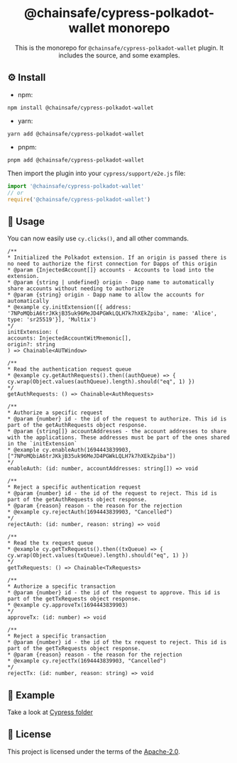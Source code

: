 <div align="center">

# @chainsafe/cypress-polkadot-wallet monorepo

This is the monorepo for `@chainsafe/cypress-polkadot-wallet` plugin. It includes the source, and some examples.

</div>

## ⚙️ Install

- npm:

```shell
npm install @chainsafe/cypress-polkadot-wallet
```

- yarn:

```shell
yarn add @chainsafe/cypress-polkadot-wallet
```

- pnpm:

```shell
pnpm add @chainsafe/cypress-polkadot-wallet
```

Then import the plugin into your `cypress/support/e2e.js` file:

```js
import '@chainsafe/cypress-polkadot-wallet'
// or
require('@chainsafe/cypress-polkadot-wallet')
```

## 🧪 Usage

You can now easily use `cy.clicks()`, and all other commands.

```jsdoc
/**
* Initialized the Polkadot extension. If an origin is passed there is no need to authorize the first connection for Dapps of this origin
* @param {InjectedAccount[]} accounts - Accounts to load into the extension.
* @param {string | undefined} origin - Dapp name to automatically share accounts without needing to authorize
* @param {string} origin - Dapp name to allow the accounts for automatically
* @example cy.initExtension([{ address: '7NPoMQbiA6trJKkjB35uk96MeJD4PGWkLQLH7k7hXEkZpiba', name: 'Alice', type: 'sr25519'}], 'Multix')
*/
initExtension: (
accounts: InjectedAccountWitMnemonic[],
origin?: string
) => Chainable<AUTWindow>

/**
* Read the authentication request queue
* @example cy.getAuthRequests().then((authQueue) => { cy.wrap(Object.values(authQueue).length).should("eq", 1) })
*/
getAuthRequests: () => Chainable<AuthRequests>

/**
* Authorize a specific request
* @param {number} id - the id of the request to authorize. This id is part of the getAuthRequests object response.
* @param {string[]} accountAddresses - the account addresses to share with the applications. These addresses must be part of the ones shared in the `initExtension`
* @example cy.enableAuth(1694443839903, ["7NPoMQbiA6trJKkjB35uk96MeJD4PGWkLQLH7k7hXEkZpiba"])
*/
enableAuth: (id: number, accountAddresses: string[]) => void

/**
* Reject a specific authentication request
* @param {number} id - the id of the request to reject. This id is part of the getAuthRequests object response.
* @param {reason} reason - the reason for the rejection
* @example cy.rejectAuth(1694443839903, "Cancelled")
*/
rejectAuth: (id: number, reason: string) => void

/**
* Read the tx request queue
* @example cy.getTxRequests().then((txQueue) => { cy.wrap(Object.values(txQueue).length).should("eq", 1) })
*/
getTxRequests: () => Chainable<TxRequests>

/**
* Authorize a specific transaction
* @param {number} id - the id of the request to approve. This id is part of the getTxRequests object response.
* @example cy.approveTx(1694443839903)
*/
approveTx: (id: number) => void

/**
* Reject a specific transaction
* @param {number} id - the id of the tx request to reject. This id is part of the getTxRequests object response.
* @param {reason} reason - the reason for the rejection
* @example cy.rejectTx(1694443839903, "Cancelled")
*/
rejectTx: (id: number, reason: string) => void

```

## 📐 Example

Take a look at [Cypress folder](/packages/example/cypress/e2e/test%20cypress-polkadot-wallet%20plugin.cy.ts)

## 📄 License

This project is licensed under the terms of the [Apache-2.0](/LICENSE.md).
